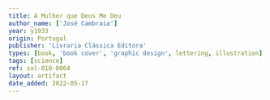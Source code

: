 ```yaml
---
title: A Mulher que Deus Me Deu
author_name: ['José Cambraia']
year: y1933
origin: Portugal
publisher: 'Livraria Clássica Editora'
types: [book, 'book cover', 'graphic design', lettering, illustration]
tags: [science]
ref: sol-010-0064
layout: artifact
date_added: 2022-05-17
---
```

